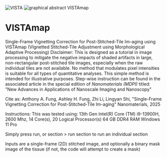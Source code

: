 ![VISTA](https://github.com/user-attachments/assets/196129ab-2399-4f74-8a4d-09d84700059d)
![graphical abstract VISTAmap](https://github.com/user-attachments/assets/5da43041-3e42-4239-91fa-5d2d2d0ec43b)

# VISTAmap
Single-Frame Vignetting Correction for Post-Stitched-Tile Im-aging using VISTAmap (VIgnetted Stitched-Tile Adjustment using Morphological Adaptive Processing)
Disclaimer: This is designed as a tutorial in image processing to mitigate the negative impacts of shaded artifacts in large, non-rectangular post-stitched tile images, especially when the raw individual tiles are not available. 
No method that modulates pixel intensities is suitable for all types of quantitative analyses. This simple method is intended for illustrative purposes.
Step-wise instruction can be found in the associated article in the special edition of _Nanomaterials (MDPI)_ titled: "New Advances in Applications of Nanoscale Imaging and Nanoscopy"

Cite as: Anthony A. Fung, Ashley H. Fung, Zhi Li, Lingyan Shi, "Single-Frame Vignetting Correction for Post-Stitched-Tile Im-aging" Nanomaterials, 2025 

Instructions:
This was tested using:
13th Gen Intel(R) Core (TM) i9-13900H, 2600 Mhz, 14 Core(s), 20 Logical Processor(s)
64 GB DDR4 RAM
Windows 11 Pro

Simply press run, or section > run section to run an individual section 

Inputs are a single-frame (2D) stitched image, and optionally a binary mask image of the tissue (if not, the code will attempt to create a mask)
